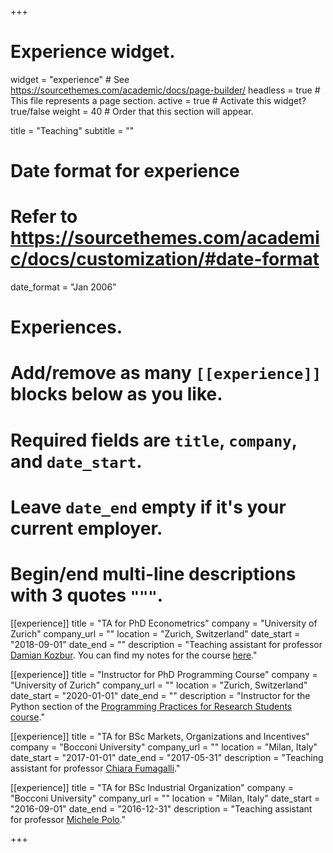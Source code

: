 +++
# Experience widget.
widget = "experience"  # See https://sourcethemes.com/academic/docs/page-builder/
headless = true  # This file represents a page section.
active = true  # Activate this widget? true/false
weight = 40  # Order that this section will appear.

title = "Teaching"
subtitle = ""

# Date format for experience
#   Refer to https://sourcethemes.com/academic/docs/customization/#date-format
date_format = "Jan 2006"

# Experiences.
#   Add/remove as many `[[experience]]` blocks below as you like.
#   Required fields are `title`, `company`, and `date_start`.
#   Leave `date_end` empty if it's your current employer.
#   Begin/end multi-line descriptions with 3 quotes `"""`.

[[experience]]
  title = "TA for PhD Econometrics"
  company = "University of Zurich"
  company_url = ""
  location = "Zurich, Switzerland"
  date_start = "2018-09-01"
  date_end = ""
  description = "Teaching assistant for professor [Damian Kozbur](https://www.econ.uzh.ch/en/people/faculty/kozbur.html). You can find my notes for the course [here](/courses/econometrics)."
  
[[experience]]
  title = "Instructor for PhD Programming Course"
  company = "University of Zurich"
  company_url = ""
  location = "Zurich, Switzerland"
  date_start = "2020-01-01"
  date_end = ""
  description = "Instructor for the Python section of the [Programming Practices for Research Students course](https://pp4rs.github.io/)."

[[experience]]
  title = "TA for BSc Markets, Organizations and Incentives"
  company = "Bocconi University"
  company_url = ""
  location = "Milan, Italy"
  date_start = "2017-01-01"
  date_end = "2017-05-31"
  description = "Teaching assistant for professor [Chiara Fumagalli](http://faculty.unibocconi.eu/chiarafumagalli/)."

[[experience]]
  title = "TA for BSc Industrial Organization"
  company = "Bocconi University"
  company_url = ""
  location = "Milan, Italy"
  date_start = "2016-09-01"
  date_end = "2016-12-31"
  description = "Teaching assistant for professor [Michele Polo](http://faculty.unibocconi.eu/michelepolo/)."

+++
